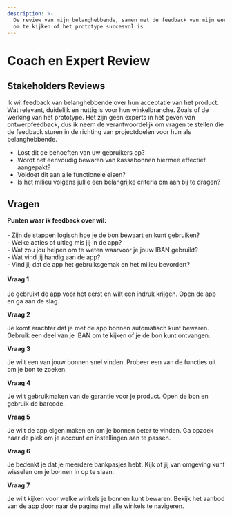 ```yaml
---
description: >-
  De review van mijn belanghebbende, samen met de feedback van mijn eerste lezer
  om te kijken of het prototype succesvol is
---
```


# Coach en Expert Review

## Stakeholders Reviews <a href="#8e5c" id="8e5c"></a>

Ik wil feedback van belanghebbende over hun acceptatie van het product. Wat relevant, duidelijk en nuttig is voor hun winkelbranche. Zoals of de werking van het prototype. Het zijn geen experts in het geven van ontwerpfeedback, dus ik neem de verantwoordelijk om vragen te stellen die de feedback sturen in de richting van projectdoelen voor hun als belanghebbende.&#x20;

* Lost dit de behoeften van uw gebruikers op?&#x20;
* Wordt het eenvoudig bewaren van kassabonnen hiermee effectief aangepakt?&#x20;
* Voldoet dit aan alle functionele eisen?&#x20;
* Is het milieu volgens jullie een belangrijke criteria om aan bij te dragen?&#x20;

## Vragen

**Punten waar ik feedback over wil:**\
\
\- Zijn de stappen logisch hoe je de bon bewaart en kunt gebruiken?\
\- Welke acties of uitleg mis jij in de app? \
\- Wat zou jou helpen om te weten waarvoor je jouw IBAN gebruikt?\
\- Wat vind jij handig aan de app? \
\- Vind jij dat de app het gebruiksgemak en het milieu bevordert?\
\
**Vraag 1**\
\
Je gebruikt de app voor het eerst en wilt een indruk krijgen. Open de app en ga aan de slag.

**Vraag 2**&#x20;

Je komt erachter dat je met de app bonnen automatisch kunt bewaren. Gebruik een deel van je IBAN om te kijken of je de bon kunt ontvangen.

**Vraag 3**&#x20;

Je wilt een van jouw bonnen snel vinden. Probeer een van de functies uit om je bon te zoeken.

**Vraag 4**

Je wilt gebruikmaken van de garantie voor je product. Open de bon en gebruik de barcode.

**Vraag 5**

Je wilt de app eigen maken en om je bonnen beter te vinden. Ga opzoek naar de plek om je account en instellingen aan te passen.&#x20;

**Vraag 6**&#x20;

Je bedenkt je dat je meerdere bankpasjes hebt. Kijk of jij van omgeving kunt wisselen om je bonnen in op te slaan.&#x20;

**Vraag 7**&#x20;

Je wilt kijken voor welke winkels je bonnen kunt bewaren. Bekijk het aanbod van de app door naar de pagina met alle winkels te navigeren.
